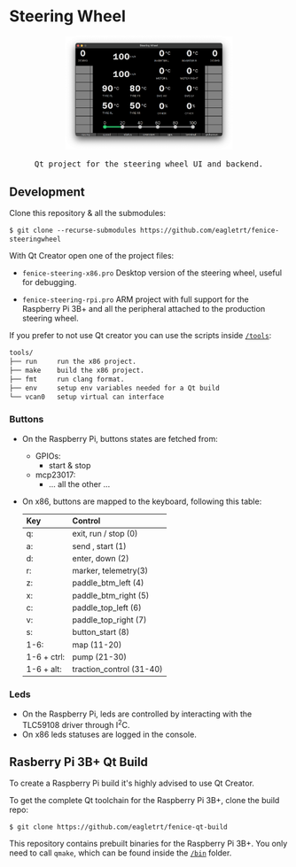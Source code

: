 # Steering Wheel 

<p align="center">
   <img width="60%" src=".media/screenshot.png">
</p>
<p align="center">
   <kbd>Qt project for the steering wheel UI and backend.</kbd>
</p>

## Development

Clone this repository & all the submodules:

```
$ git clone --recurse-submodules https://github.com/eagletrt/fenice-steeringwheel
```

With Qt Creator open one of the project files:

- `fenice-steering-x86.pro` Desktop version of the steering wheel, useful for debugging.

- `fenice-steering-rpi.pro` ARM project with full support for the Raspberry Pi 3B+ and all the peripheral attached to the production steering wheel.

If you prefer to not use Qt creator you can use the scripts inside [`/tools`](./tools):

```
tools/
├── run     run the x86 project.
├── make    build the x86 project.
├── fmt     run clang format.
├── env     setup env variables needed for a Qt build
└── vcan0   setup virtual can interface
```

### Buttons

- On the Raspberry Pi, buttons states are fetched from:
   - GPIOs:
      - start & stop
   - mcp23017:
      - ... all the other ...

- On x86, buttons are mapped to the keyboard, following this table:

   Key           |Control
   --------------|------------------------
   q:            |exit, run / stop (0)
   a:            |send , start     (1)
   d:            |enter, down      (2)
   r:            |marker, telemetry(3)
   z:            |paddle_btm_left  (4)
   x:            |paddle_btm_right (5)
   c:            |paddle_top_left  (6)
   v:            |paddle_top_right (7)
   s:            |button_start     (8)
   1-6:          |map              (11-20)
   1-6 + ctrl:   |pump             (21-30)
   1-6 + alt:    |traction_control (31-40)


### Leds

- On the Raspberry Pi, leds are controlled by interacting with the TLC59108 
driver through I<sup>2</sup>C.
- On x86 leds statuses are logged in the console.

## Rasberry Pi 3B+ Qt Build

To create a Raspberry Pi build it's highly advised to use Qt Creator.

To get the complete Qt toolchain for the Raspberry Pi 3B+, clone the build repo:

```
$ git clone https://github.com/eagletrt/fenice-qt-build
```

This repository contains prebuilt binaries for the Raspberry Pi 3B+. You only 
need to call `qmake`, which can be found inside the 
[`/bin`](https://github.com/eagletrt/fenice-qt-build/tree/master/bin) folder.
